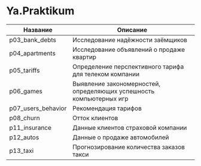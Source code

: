 # Ya.Praktikum

| Название               | Описание                                                                         |
|------------------------|----------------------------------------------------------------------------------|
| p03_bank_debts         | Исследование надёжности заёмщиков                                                |
| p04_apartments         | Исследование объявлений о продаже квартир                                        |
| p05_tariffs            | Определение перспективного тарифа для телеком компании                           |
| p06_games              | Выявление закономерностей, определяющих успешность компьютерных игр              |
| p07_users_behavior     | Рекомендация тарифов                                                             |
| p08_churn              | Отток клиентов                                                                   |
| p11_insurance          | Данные клиентов страховой компании                                               |
| p12_autos              | Данные о продаже автомобилей                                                     |
| p13_taxi               | Прогнозирование количества заказов такси                                         |


